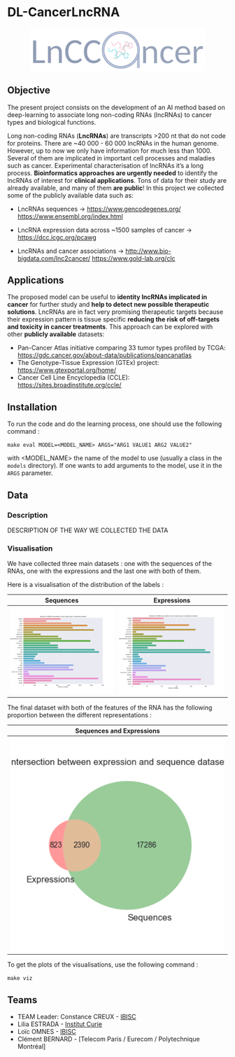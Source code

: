 # DL-CancerLncRNA

<p align="center">

<a >
    <img src='images/logo.png'  width="400"/>
</a>

</p>


## Objective
The present project consists on the development of an AI method based on deep-learning to associate long non-coding RNAs (lncRNAs) to cancer types and biological functions. 

Long non-coding RNAs (**LncRNAs**) are transcripts >200 nt that do not code for proteins. There are ~40 000 - 60 000 lncRNAs in the human genome. However, up to now we only have information for much less than 1000. Several of them are implicated in important cell processes and maladies such as cancer.
Experimental characterisation of lncRNAs it’s a long process. **Bioinformatics approaches are urgently needed** to identify the lncRNAs of interest for **clinical applications**.
Tons of data for their study are already available, and many of them **are public**!
In this project we collected some of the publicly available data such as:

- LncRNAs sequences → https://www.gencodegenes.org/ https://www.ensembl.org/index.html 

- LncRNA expression data across ~1500 samples of cancer → https://dcc.icgc.org/pcawg 

- LncRNAs and cancer associations →  http://www.bio-bigdata.com/lnc2cancer/  https://www.gold-lab.org/clc

## Applications
The proposed model can be useful to **identity lncRNAs implicated in cancer** for further study and **help to detect new possible therapeutic solutions**. LncRNAs are in fact very promising therapeutic targets because their expression pattern is tissue specific **reducing the risk of off-targets and toxicity in cancer treatments**.
This approach can be explored with other **publicly available** datasets:
- Pan-Cancer Atlas initiative comparing 33 tumor types profiled by TCGA: https://gdc.cancer.gov/about-data/publications/pancanatlas
- The Genotype-Tissue Expression (GTEx) project: https://www.gtexportal.org/home/
- Cancer Cell Line Encyclopedia (CCLE): https://sites.broadinstitute.org/ccle/

## Installation 

To run the code and do the learning process, one should use the following command : 

```shell
make eval MODEL=<MODEL_NAME> ARGS="ARG1 VALUE1 ARG2 VALUE2"
```
with <MODEL_NAME> the name of the model to use (usually a class in the `models` directory). 
If one wants to add arguments to the model, use it in the `ARGS` parameter.


## Data 

### Description

DESCRIPTION OF THE WAY WE COLLECTED THE DATA 

### Visualisation 

We have collected three main datasets : one with the sequences of the RNAs, one with the expressions and the last one with both of them. 

Here is a visualisation of the distribution of the labels : 

| Sequences | Expressions |
|---| --- |
| ![](/images/sequences_cancer.png) | ![](/images/expressions_cancer.png) |


The final dataset with both of the features of the RNA has the following proportion between the different representations : 

| Sequences and Expressions |
|---| 
| <img src="images/intersection.png" width="600"> | 

To get the plots of the visualisations, use the following command : 

```shell
make viz
```


## Teams 

- TEAM Leader: Constance CREUX - [IBISC](https://www.ibisc.univ-evry.fr/)
- Lilia ESTRADA - [Institut Curie](https://institut-curie.org/)
- Loïc OMNES - [IBISC](https://www.ibisc.univ-evry.fr/)
- Clément BERNARD - [Telecom Paris / Eurecom / Polytechnique Montréal]
